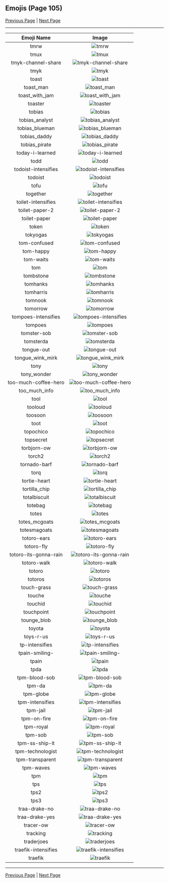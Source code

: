 
## Emojis (Page 105)

[Previous Page](/docs/hc/page-t-0104.md)
  | [Next Page](/docs/hc/page-t-0106.md)

<hr />

|Emoji Name|Image|
| :-: | :-: |
|tmrw| ![tmrw](/emojis/hc/tmrw.jpg)|
|tmux| ![tmux](/emojis/hc/tmux.png)|
|tmyk-channel-share| ![tmyk-channel-share](/emojis/hc/tmyk-channel-share.gif)|
|tmyk| ![tmyk](/emojis/hc/tmyk.gif)|
|toast| ![toast](/emojis/hc/toast.png)|
|toast_man| ![toast_man](/emojis/hc/toast_man.png)|
|toast_with_jam| ![toast_with_jam](/emojis/hc/toast_with_jam.png)|
|toaster| ![toaster](/emojis/hc/toaster.png)|
|tobias| ![tobias](/emojis/hc/tobias.png)|
|tobias_analyst| ![tobias_analyst](/emojis/hc/tobias_analyst.png)|
|tobias_blueman| ![tobias_blueman](/emojis/hc/tobias_blueman.png)|
|tobias_daddy| ![tobias_daddy](/emojis/hc/tobias_daddy.png)|
|tobias_pirate| ![tobias_pirate](/emojis/hc/tobias_pirate.png)|
|today-i-learned| ![today-i-learned](/emojis/hc/today-i-learned.png)|
|todd| ![todd](/emojis/hc/todd.png)|
|todoist-intensifies| ![todoist-intensifies](/emojis/hc/todoist-intensifies.gif)|
|todoist| ![todoist](/emojis/hc/todoist.png)|
|tofu| ![tofu](/emojis/hc/tofu.gif)|
|together| ![together](/emojis/hc/together.png)|
|toilet-intensifies| ![toilet-intensifies](/emojis/hc/toilet-intensifies.gif)|
|toilet-paper-2| ![toilet-paper-2](/emojis/hc/toilet-paper-2.png)|
|toilet-paper| ![toilet-paper](/emojis/hc/toilet-paper.png)|
|token| ![token](/emojis/hc/token.png)|
|tokyogas| ![tokyogas](/emojis/hc/tokyogas.png)|
|tom-confused| ![tom-confused](/emojis/hc/tom-confused.png)|
|tom-happy| ![tom-happy](/emojis/hc/tom-happy.png)|
|tom-waits| ![tom-waits](/emojis/hc/tom-waits.png)|
|tom| ![tom](/emojis/hc/tom.png)|
|tombstone| ![tombstone](/emojis/hc/tombstone.png)|
|tomhanks| ![tomhanks](/emojis/hc/tomhanks.png)|
|tomharris| ![tomharris](/emojis/hc/tomharris.png)|
|tomnook| ![tomnook](/emojis/hc/tomnook.png)|
|tomorrow| ![tomorrow](/emojis/hc/tomorrow.png)|
|tompoes-intensifies| ![tompoes-intensifies](/emojis/hc/tompoes-intensifies.gif)|
|tompoes| ![tompoes](/emojis/hc/tompoes.jpg)|
|tomster-sob| ![tomster-sob](/emojis/hc/tomster-sob.png)|
|tomsterda| ![tomsterda](/emojis/hc/tomsterda.png)|
|tongue-out| ![tongue-out](/emojis/hc/tongue-out.gif)|
|tongue_wink_mirk| ![tongue_wink_mirk](/emojis/hc/tongue_wink_mirk.png)|
|tony| ![tony](/emojis/hc/tony.jpg)|
|tony_wonder| ![tony_wonder](/emojis/hc/tony_wonder.png)|
|too-much-coffee-hero| ![too-much-coffee-hero](/emojis/hc/too-much-coffee-hero.jpg)|
|too_much_info| ![too_much_info](/emojis/hc/too_much_info.gif)|
|tool| ![tool](/emojis/hc/tool.png)|
|tooloud| ![tooloud](/emojis/hc/tooloud.png)|
|toosoon| ![toosoon](/emojis/hc/toosoon.gif)|
|toot| ![toot](/emojis/hc/toot.gif)|
|topochico| ![topochico](/emojis/hc/topochico.jpg)|
|topsecret| ![topsecret](/emojis/hc/topsecret.png)|
|torbjorn-ow| ![torbjorn-ow](/emojis/hc/torbjorn-ow.png)|
|torch2| ![torch2](/emojis/hc/torch2.png)|
|tornado-barf| ![tornado-barf](/emojis/hc/tornado-barf.png)|
|torq| ![torq](/emojis/hc/torq.png)|
|tortie-heart| ![tortie-heart](/emojis/hc/tortie-heart.png)|
|tortilla_chip| ![tortilla_chip](/emojis/hc/tortilla_chip.png)|
|totalbiscuit| ![totalbiscuit](/emojis/hc/totalbiscuit.png)|
|totebag| ![totebag](/emojis/hc/totebag.png)|
|totes| ![totes](/emojis/hc/totes.jpg)|
|totes_mcgoats| ![totes_mcgoats](/emojis/hc/totes_mcgoats.jpg)|
|totesmagoats| ![totesmagoats](/emojis/hc/totesmagoats.gif)|
|totoro-ears| ![totoro-ears](/emojis/hc/totoro-ears.gif)|
|totoro-fly| ![totoro-fly](/emojis/hc/totoro-fly.gif)|
|totoro-its-gonna-rain| ![totoro-its-gonna-rain](/emojis/hc/totoro-its-gonna-rain.png)|
|totoro-walk| ![totoro-walk](/emojis/hc/totoro-walk.gif)|
|totoro| ![totoro](/emojis/hc/totoro.gif)|
|totoros| ![totoros](/emojis/hc/totoros.gif)|
|touch-grass| ![touch-grass](/emojis/hc/touch-grass.png)|
|touche| ![touche](/emojis/hc/touche.png)|
|touchid| ![touchid](/emojis/hc/touchid.png)|
|touchpoint| ![touchpoint](/emojis/hc/touchpoint.png)|
|tounge_blob| ![tounge_blob](/emojis/hc/tounge_blob.png)|
|toyota| ![toyota](/emojis/hc/toyota.png)|
|toys-r-us| ![toys-r-us](/emojis/hc/toys-r-us.png)|
|tp-intensifies| ![tp-intensifies](/emojis/hc/tp-intensifies.gif)|
|tpain-smiling-| ![tpain-smiling-](/emojis/hc/tpain-smiling-.png)|
|tpain| ![tpain](/emojis/hc/tpain.png)|
|tpda| ![tpda](/emojis/hc/tpda.png)|
|tpm-blood-sob| ![tpm-blood-sob](/emojis/hc/tpm-blood-sob.png)|
|tpm-da| ![tpm-da](/emojis/hc/tpm-da.png)|
|tpm-globe| ![tpm-globe](/emojis/hc/tpm-globe.gif)|
|tpm-intensifies| ![tpm-intensifies](/emojis/hc/tpm-intensifies.gif)|
|tpm-jail| ![tpm-jail](/emojis/hc/tpm-jail.gif)|
|tpm-on-fire| ![tpm-on-fire](/emojis/hc/tpm-on-fire.gif)|
|tpm-royal| ![tpm-royal](/emojis/hc/tpm-royal.png)|
|tpm-sob| ![tpm-sob](/emojis/hc/tpm-sob.png)|
|tpm-ss-ship-it| ![tpm-ss-ship-it](/emojis/hc/tpm-ss-ship-it.png)|
|tpm-technologist| ![tpm-technologist](/emojis/hc/tpm-technologist.png)|
|tpm-transparent| ![tpm-transparent](/emojis/hc/tpm-transparent.png)|
|tpm-waves| ![tpm-waves](/emojis/hc/tpm-waves.gif)|
|tpm| ![tpm](/emojis/hc/tpm.png)|
|tps| ![tps](/emojis/hc/tps.png)|
|tps2| ![tps2](/emojis/hc/tps2.png)|
|tps3| ![tps3](/emojis/hc/tps3.png)|
|traa-drake-no| ![traa-drake-no](/emojis/hc/traa-drake-no.png)|
|traa-drake-yes| ![traa-drake-yes](/emojis/hc/traa-drake-yes.png)|
|tracer-ow| ![tracer-ow](/emojis/hc/tracer-ow.png)|
|tracking| ![tracking](/emojis/hc/tracking.png)|
|traderjoes| ![traderjoes](/emojis/hc/traderjoes.png)|
|traefik-intensifies| ![traefik-intensifies](/emojis/hc/traefik-intensifies.gif)|
|traefik| ![traefik](/emojis/hc/traefik.png)|

<hr/>

[Previous Page](/docs/hc/page-t-0104.md)
  | [Next Page](/docs/hc/page-t-0106.md)